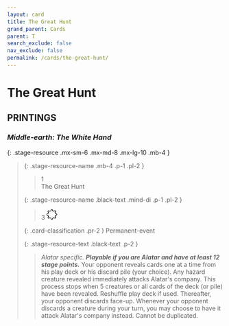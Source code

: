 ```yaml
---
layout: card
title: The Great Hunt
grand_parent: Cards
parent: T
search_exclude: false
nav_exclude: false
permalink: /cards/the-great-hunt/
---
```


# The Great Hunt


## PRINTINGS


### _Middle-earth: The White Hand_

{: .stage-resource .mx-sm-6 .mx-md-8 .mx-lg-10 .mb-4 }
> {: .stage-resource-name .mb-4 .p-1 .pl-2 }
> > <div class="card-mp">1</div>
> > <div class="card-name">The Great Hunt</div>
>
> {: .stage-resource-name .black-text .mind-di .p-1 .pl-2 }
> > 3 ![](/assets/images/stage-point.svg)
>
> {: .card-classification .pr-2 }
> Permanent-event
>
> {: .stage-resource-text .black-text .p-2 }
> > _Alatar specific._ ***Playable if you are Alatar and have at least 12 stage points.*** Your opponent reveals cards one at a time from his play deck or his discard pile (your choice). Any hazard creature revealed immediately attacks Alatar's company. This process stops when 5 creatures or all cards of the deck (or pile) have been revealed. Reshuffle play deck if used. Thereafter, your opponent discards face-up. Whenever your opponent discards a creature during your turn, you may choose to have it attack Alatar's company instead. Cannot be duplicated. 
> 
